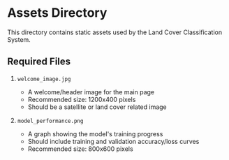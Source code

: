 # Assets Directory

This directory contains static assets used by the Land Cover Classification System.

## Required Files

1. `welcome_image.jpg`
   - A welcome/header image for the main page
   - Recommended size: 1200x400 pixels
   - Should be a satellite or land cover related image

2. `model_performance.png`
   - A graph showing the model's training progress
   - Should include training and validation accuracy/loss curves
   - Recommended size: 800x600 pixels